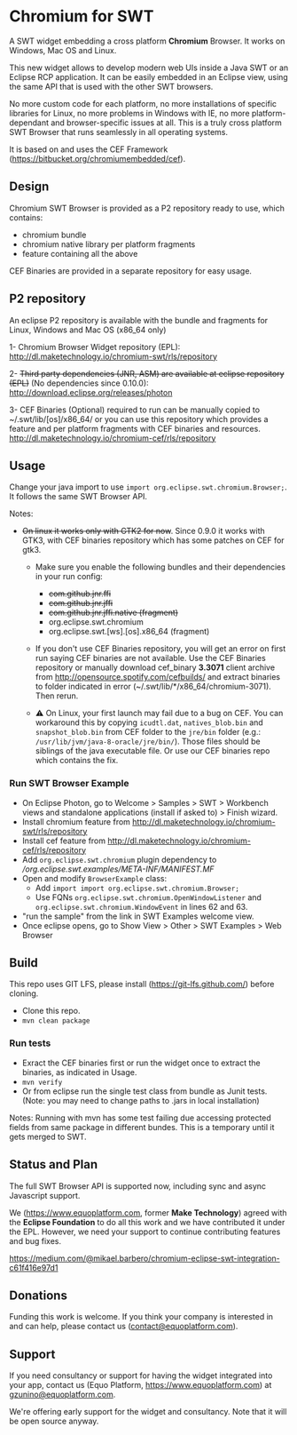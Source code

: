 # Chromium for SWT

A SWT widget embedding a cross platform **Chromium** Browser. It works on Windows, Mac OS and Linux.

This new widget allows to develop modern web UIs inside a Java SWT or an Eclipse RCP application. It can be easily embedded in an Eclipse view, using the same API that is used with the other SWT browsers. 

No more custom code for each platform, no more installations of specific libraries for Linux, no more problems in Windows with IE, no more platform-dependant and browser-specific issues at all. This is a truly cross platform SWT Browser that runs seamlessly in all operating systems.

It is based on and uses the CEF Framework (https://bitbucket.org/chromiumembedded/cef).

## Design

Chromium SWT Browser is provided as a P2 repository ready to use, which contains:

- chromium bundle
- chromium native library per platform fragments
- feature containing all the above

CEF Binaries are provided in a separate repository for easy usage.

## P2 repository

An eclipse P2 repository is available with the bundle and fragments for Linux, Windows and Mac OS (x86_64 only)

1- Chromium Browser Widget repository (EPL): 
  http://dl.maketechnology.io/chromium-swt/rls/repository

2- ~~Third party dependencies (JNR, ASM) are available at eclipse repository (EPL)~~ (No dependencies since 0.10.0):
  http://download.eclipse.org/releases/photon

3- CEF Binaries (Optional) required to run can be manually copied to ~/.swt/lib/[os]/x86_64/ or you can use this repository which provides a feature and per platform fragments with CEF binaries and resources.
  http://dl.maketechnology.io/chromium-cef/rls/repository

## Usage

Change your java import to use `import org.eclipse.swt.chromium.Browser;`. It follows the same SWT Browser API.

Notes:

  - ~~On linux it works only with GTK2 for now~~. Since 0.9.0 it works with GTK3, with CEF binaries repository which has some patches on CEF for gtk3.

	- Make sure you enable the following bundles and their dependencies in your run config:
        - ~~com.github.jnr.ffi~~
        - ~~com.github.jnr.jffi~~
        - ~~com.github.jnr.jffi.native (fragment)~~
        - org.eclipse.swt.chromium
        - org.eclipse.swt.[ws].[os].x86_64 (fragment)

    - If you don't use CEF Binaries repository, you will get an error on first run saying CEF binaries are not available. Use the CEF Binaries repository or manually download cef_binary __3.3071__ client archive from http://opensource.spotify.com/cefbuilds/ and extract binaries to folder indicated in error (~/.swt/lib/*/x86_64/chromium-3071). Then rerun.

	- ⚠️ On Linux, your first launch may fail due to a bug on CEF. You can workaround this by copying `icudtl.dat`, `natives_blob.bin` and `snapshot_blob.bin` from CEF folder to the `jre/bin` folder (e.g.: `/usr/lib/jvm/java-8-oracle/jre/bin/`). Those files should be siblings of the java executable file. Or use our CEF binaries repo which contains the fix.

### Run SWT Browser Example

- On Eclipse Photon, go to Welcome > Samples > SWT > Workbench views and standalone applications (install if asked to) > Finish wizard.
- Install chromium feature from http://dl.maketechnology.io/chromium-swt/rls/repository
- Install cef feature from http://dl.maketechnology.io/chromium-cef/rls/repository
- Add `org.eclipse.swt.chromium` plugin dependency to _/org.eclipse.swt.examples/META-INF/MANIFEST.MF_ 
- Open and modify `BrowserExample` class:
  - Add `import import org.eclipse.swt.chromium.Browser;`
  - Use FQNs `org.eclipse.swt.chromium.OpenWindowListener` and `org.eclipse.swt.chromium.WindowEvent` in lines 62 and 63. 
- "run the sample" from the link in SWT Examples welcome view.
- Once eclipse opens, go to Show View > Other > SWT Examples > Web Browser

## Build

This repo uses GIT LFS, please install (https://git-lfs.github.com/) before cloning.

- Clone this repo.
- `mvn clean package`

### Run tests

- Exract the CEF binaries first or run the widget once to extract the binaries, as indicated in Usage.
- `mvn verify`
- Or from eclipse run the single test class from bundle as Junit tests. (Note: you may need to change paths to .jars in local installation)

Notes: Running with mvn has some test failing due accessing protected fields from same package in different bundes. This is a temporary until it gets merged to SWT.


## Status and Plan

The full SWT Browser API is supported now, including sync and async Javascript support.

We (https://www.equoplatform.com, former **Make Technology**) agreed with the **Eclipse Foundation** to do all this work and we have contributed it under the EPL. However, we need your support to continue contributing features and bug fixes.

https://medium.com/@mikael.barbero/chromium-eclipse-swt-integration-c61f416e97d1

## Donations

Funding this work is welcome. If you think your company is interested in and can help, please contact us (contact@equoplatform.com).

## Support

If you need consultancy or support for having the widget integrated into your app, contact us (Equo Platform, https://www.equoplatform.com) at gzunino@equoplatform.com. 

We're offering early support for the widget and consultancy. Note that it will be open source anyway.
